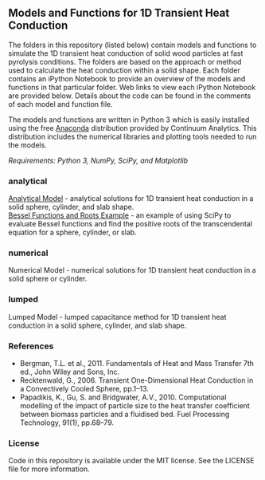 ## Models and Functions for 1D Transient Heat Conduction

The folders in this repository (listed below) contain models and functions to simulate the 1D transient heat conduction of solid wood particles at fast pyrolysis conditions. The folders are based on the approach or method used to calculate the heat conduction within a solid shape. Each folder contains an iPython Notebook to provide an overview of the models and functions in that particular folder. Web links to view each iPython Notebook are provided below. Details about the code can be found in the comments of each model and function file.

The models and functions are written in Python 3 which is easily installed using the free [Anaconda](http://www.continuum.io) distribution provided by Continuum Analytics. This distribution includes the numerical libraries and plotting tools needed to run the models.

*Requirements: Python 3, NumPy, SciPy, and Matplotlib*

### analytical
[Analytical Model](http://nbviewer.ipython.org/github/pyrolysis/trans_heat_cond/blob/master/analytical/analytical.ipynb) - analytical solutions for 1D transient heat conduction in a solid sphere, cylinder, and slab shape.  
[Bessel Functions and Roots Example](http://nbviewer.ipython.org/github/pyrolysis/trans_heat_cond/blob/master/analytical/bessel-roots.ipynb) - an example of using SciPy to evaluate Bessel functions and find the positive roots of the transcendental equation for a sphere, cylinder, or slab.  

### numerical
Numerical Model - numerical solutions for 1D transient heat conduction in a solid sphere or cylinder.

### lumped
Lumped Model - lumped capacitance method for 1D transient heat conduction in a solid sphere, cylinder, and slab shape.

### References
* Bergman, T.L. et al., 2011. Fundamentals of Heat and Mass Transfer 7th ed., John Wiley and Sons, Inc.
* Recktenwald, G., 2006. Transient One-Dimensional Heat Conduction in a Convectively Cooled Sphere, pp.1–13.
* Papadikis, K., Gu, S. and Bridgwater, A.V., 2010. Computational modelling of the impact of particle size to the heat transfer coefficient between biomass particles and a fluidised bed. Fuel Processing Technology, 91(1), pp.68–79.

### License
Code in this repository is available under the MIT license. See the LICENSE file for more information.
